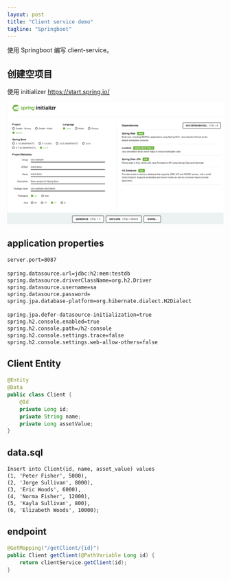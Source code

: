 ```yaml
---
layout: post
title: "Client service demo"
tagline: "Springboot"
---
```


使用 Springboot 编写 client-service。


## 创建空项目
使用 initializer
https://start.spring.io/

![img.png](https://raw.githubusercontent.com/yuqisun/yuqisun.github.io/master/_posts/images/client-demo/create_client_demo.png)

## application properties
```properties
server.port=8087

spring.datasource.url=jdbc:h2:mem:testdb
spring.datasource.driverClassName=org.h2.Driver
spring.datasource.username=sa
spring.datasource.password=
spring.jpa.database-platform=org.hibernate.dialect.H2Dialect

spring.jpa.defer-datasource-initialization=true
spring.h2.console.enabled=true
spring.h2.console.path=/h2-console
spring.h2.console.settings.trace=false
spring.h2.console.settings.web-allow-others=false
```

## Client Entity
```java
@Entity
@Data
public class Client {
    @Id
    private Long id;
    private String name;
    private Long assetValue;
}
```

## data.sql
```mysql-sql
Insert into Client(id, name, asset_value) values
(1, 'Peter Fisher', 5000),
(2, 'Jorge Sullivan', 8000),
(3, 'Eric Woods', 6000),
(4, 'Norma Fisher', 12000),
(5, 'Kayla Sullivan', 800),
(6, 'Elizabeth Woods', 10000);
```

## endpoint
```java
@GetMapping("/getClient/{id}")
public Client getClient(@PathVariable Long id) {
    return clientService.getClient(id);
}
```
